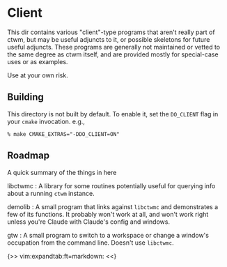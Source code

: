 # Client

This dir contains various "client"-type programs that aren't really part
of ctwm, but may be useful adjuncts to it, or possible skeletons for
future useful adjuncts.  These programs are generally not maintained or
vetted to the same degree as ctwm itself, and are provided mostly for
special-case uses or as examples.

Use at your own risk.

## Building

This directory is not built by default.  To enable it, set the
`DO_CLIENT` flag in your `cmake` invocation.  e.g.,

    % make CMAKE_EXTRAS="-DDO_CLIENT=ON"

## Roadmap

A quick summary of the things in here

libctwmc
:       A library for some routines potentially useful for querying info
        about a running `ctwm` instance.

demolib
:       A small program that links against `libctwmc` and demonstrates a
        few of its functions.  It probably won't work at all, and won't
        work right unless you're Claude with Claude's config and windows.

gtw
:       A small program to switch to a workspace or change a window's
        occupation from the command line.  Doesn't use `libctwmc`.


{>>
 vim:expandtab:ft=markdown:
<<}
